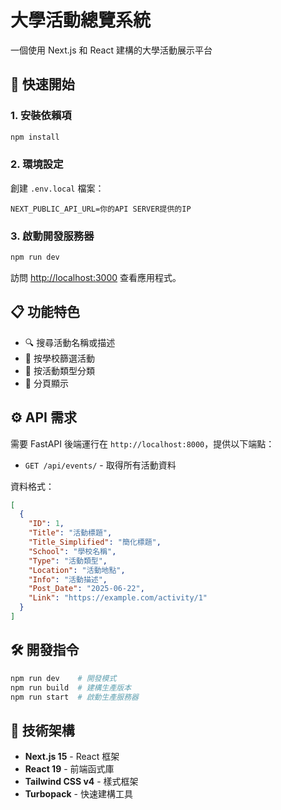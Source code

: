 # 大學活動總覽系統

一個使用 Next.js 和 React 建構的大學活動展示平台

## 🚀 快速開始

### 1. 安裝依賴項
```bash
npm install
```

### 2. 環境設定
創建 `.env.local` 檔案：
```env
NEXT_PUBLIC_API_URL=你的API SERVER提供的IP
```

### 3. 啟動開發服務器
```bash
npm run dev
```

訪問 [http://localhost:3000](http://localhost:3000) 查看應用程式。

## 📋 功能特色

- 🔍 搜尋活動名稱或描述
- 🏫 按學校篩選活動
- 📂 按活動類型分類
- 📄 分頁顯示

## ⚙️ API 需求

需要 FastAPI 後端運行在 `http://localhost:8000`，提供以下端點：

- `GET /api/events/` - 取得所有活動資料

資料格式：
```json
[
  {
    "ID": 1,
    "Title": "活動標題",
    "Title_Simplified": "簡化標題", 
    "School": "學校名稱",
    "Type": "活動類型",
    "Location": "活動地點",
    "Info": "活動描述",
    "Post_Date": "2025-06-22",
    "Link": "https://example.com/activity/1"
  }
]
```

## 🛠️ 開發指令

```bash
npm run dev    # 開發模式
npm run build  # 建構生產版本
npm run start  # 啟動生產服務器
```

## 🔧 技術架構

- **Next.js 15** - React 框架
- **React 19** - 前端函式庫
- **Tailwind CSS v4** - 樣式框架
- **Turbopack** - 快速建構工具
